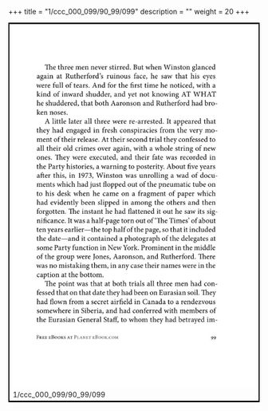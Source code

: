 +++
title = "1/ccc_000_099/90_99/099"
description = ""
weight = 20
+++

<table style="border:2px solid black;max-width:800px;max-height:800px;" 
><tr><td><img class="center-fit-jpg"
src="/jpg_/out_jpg_1984__099.jpg"  >1/ccc_000_099/90_99/099</img></td></tr></table>